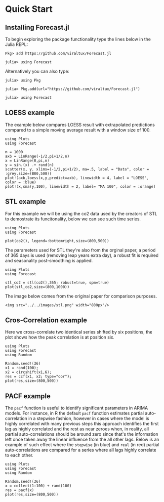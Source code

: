 # Quick Start

## Installing Forecast.jl

To begin exploring the package functionality type the lines below in
the Julia REPL:

    Pkg> add https://github.com/viraltux/Forecast.jl

    julia> using Forecast

Alternatively you can also type:

    julia> using Pkg

    julia> Pkg.add(url="https://github.com/viraltux/Forecast.jl")

    julia> using Forecast


## LOESS example

The example below compares LOESS result with extrapolated predictions compared
to a simple moving average result with a window size of 100.

```@example tutorial
using Plots
using Forecast

n = 1000
axb = LinRange(-1/2,pi+1/2,n)
x = LinRange(0,pi,n)
y = sin.(x) .+ rand(n)
scatter(x, y, xlims=(-1/2,pi+1/2), ma=.5, label = "Data", color = :grey,size=(800,500))
plot!(axb,loess(x,y,predict=axb), linewidth = 4, label = "LOESS", color = :blue)
plot!(x,sma(y,100), linewidth = 2, label= "MA 100", color = :orange)
```

## STL example

For this example we will be using the co2 data used by the creators of STL to
demostrate its funcitonality, below we can see such time series.

```@example tutorial
using Plots
using Forecast

plot(co2(), legend=:bottomright,size=(800,500))
```

The parameters used for STL they're also from the orginal paper, a period of
365 days is used (removing leap years extra day), a robust fit is required and
seasonality post-smoothing is applied.

```@example tutorial
using Plots
using Forecast

stl_co2 = stl(co2(),365; robust=true, spm=true)
plot(stl_co2,size=(800,1000))
```
The image below comes from the original paper for comparison purposes.

```@raw html
<img src="../../images/stl.png" width="800px"/>
```

## Cros-Correlation example

Here we cross-correlate two identical series shifted by six positions, the plot
shows how the peak correlation is at position six.

```@example tutorial
using Plots
using Forecast
using Random

Random.seed!(36)
x1 = rand(100);
x2 = circshift(x1,6);
res = ccf(x1, x2; type="cor");
plot(res,size=(800,500))
```

## PACF example

The `pacf` function is useful to identify significant parameters in ARIMA models. For instance, in R the default `pacf` function estimates partial auto-correlation in a stepwise fashion, however in cases where the model is highly correlated with many previous steps this approach identifies the first lag as highly correlated and the rest as near zeroes when, in reality, all partial auto-correlations should be around zero since that's the information left once taken away the linear influence from the all other lags. Below is an example of such effect where the `stepwise` (in blue) and `real` (in red) partial auto-correlations are compared for a series where all lags highly correlate to each other.

```@example tutorial
using Plots
using Forecast
using Random

Random.seed!(36)
x = collect(1:100) + rand(100)
res = pacf(x)
plot(res,size=(800,500))
```



